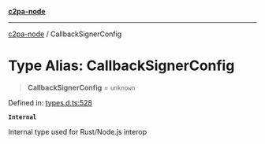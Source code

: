 [**c2pa-node**](../README.md)

***

[c2pa-node](../README.md) / CallbackSignerConfig

# Type Alias: CallbackSignerConfig

> **CallbackSignerConfig** = `unknown`

Defined in: [types.d.ts:528](https://github.com/contentauth/c2pa-node-v2/blob/5303c5fd1e9a72d23f327699b48a7620e901a41c/js-src/types.d.ts#L528)

**`Internal`**

Internal type used for Rust/Node.js interop
